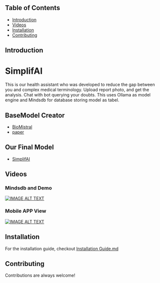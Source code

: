 



## Table of Contents
- [Introduction](#introduction)
- [Videos](#videos)
- [Installation](#installation)
- [Contributing](#contributing)


## Introduction
# SimplifAI

This is our health assistant who was developed to reduce the gap between you and complex medical terminology.
Upload report photo, and get the analysis.
Chat with bot querying your doubts. 
This uses Ollama as model engine and Mindsdb for database storing model as tabel.

## BaseModel Creator

- [BioMistral](https://huggingface.co/BioMistral)
- [paper]( https://arxiv.org/abs/2402.10373)

## Our Final Model
- [SimplifAI](https://ollama.com/anoob/simp2)
  
## Videos
### Mindsdb and Demo 
[![IMAGE ALT TEXT](http://img.youtube.com/vi/BbqhxsEXd7Q/0.jpg)](http://www.youtube.com/watch?v=BbqhxsEXd7Q "SimplifAI with Mindsdb and Ollama")

### Mobile APP View
[![IMAGE ALT TEXT](http://img.youtube.com/vi/uwFoE7b6DcI/0.jpg)](http://www.youtube.com/watch?v=uwFoE7b6DcI "SimplifAI || Mobile APP view")



## Installation
For the installation guide, checkout [Installation Guide.md](./installation_guide.md)


## Contributing

Contributions are always welcome!
